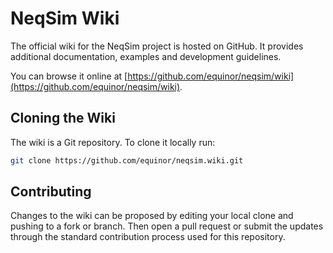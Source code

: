 # NeqSim Wiki

The official wiki for the NeqSim project is hosted on GitHub. It provides
additional documentation, examples and development guidelines.

You can browse it online at [https://github.com/equinor/neqsim/wiki](https://github.com/equinor/neqsim/wiki).

## Cloning the Wiki

The wiki is a Git repository. To clone it locally run:

```bash
git clone https://github.com/equinor/neqsim.wiki.git
```

## Contributing

Changes to the wiki can be proposed by editing your local clone and pushing to a
fork or branch. Then open a pull request or submit the updates through the
standard contribution process used for this repository.
